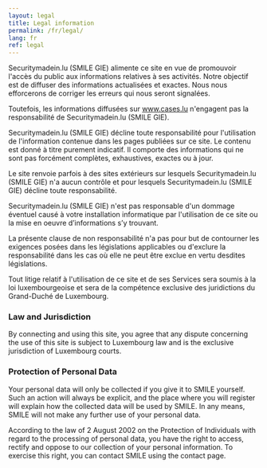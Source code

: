 ```yaml
---
layout: legal
title: Legal information
permalink: /fr/legal/
lang: fr
ref: legal
---
```



Securitymadein.lu (SMILE GIE) alimente ce site en vue de promouvoir l'accès du public aux informations relatives à ses activités. Notre objectif est de diffuser des informations actualisées et exactes. Nous nous efforcerons de corriger les erreurs qui nous seront signalées.

Toutefois, les informations diffusées sur www.cases.lu n'engagent pas la responsabilité de Securitymadein.lu (SMILE GIE).

Securitymadein.lu (SMILE GIE) décline toute responsabilité pour l'utilisation de l'information contenue dans les pages publiées sur ce site. Le contenu est donné à titre purement indicatif. Il comporte des informations qui ne sont pas forcément complètes, exhaustives, exactes ou à jour.

Le site renvoie parfois à des sites extérieurs sur lesquels Securitymadein.lu (SMILE GIE) n'a aucun contrôle et pour lesquels Securitymadein.lu (SMILE GIE) décline toute responsabilité.

Securitymadein.lu (SMILE GIE) n'est pas responsable d'un dommage éventuel causé à votre installation informatique par l'utilisation de ce site ou la mise en oeuvre d’informations s’y trouvant.

La présente clause de non responsabilité n'a pas pour but de contourner les exigences posées dans les législations applicables ou d'exclure la responsabilité dans les cas où elle ne peut être exclue en vertu desdites législations.

Tout litige relatif à l'utilisation de ce site et de ses Services sera soumis à la loi luxembourgeoise et sera de la compétence exclusive des juridictions du Grand-Duché de Luxembourg.

### Law and Jurisdiction

By connecting and using this site, you agree that any dispute concerning the use of this site is subject to Luxembourg law and is the exclusive jurisdiction of Luxembourg courts.

### Protection of Personal Data

Your personal data will only be collected if you give it to SMILE yourself. Such an action will always be explicit, and the place where you will register will explain how the collected data will be used by SMILE. In any means, SMILE will not make any further use of your personal data.

According to the law of 2 August 2002 on the Protection of Individuals with regard to the processing of personal data, you have the right to access, rectify and oppose to our collection of your personal information. To exercise this right, you can contact SMILE using the contact page.
